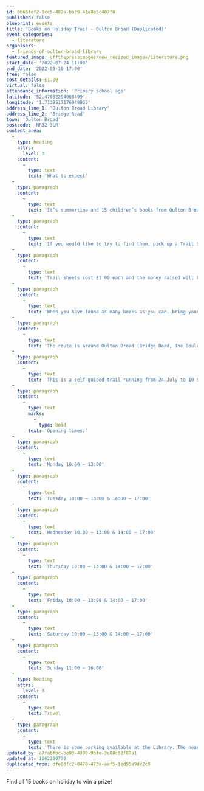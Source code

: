 ```yaml
---
id: 0b65fef2-0cc5-482a-ba39-41a8e5c407f8
published: false
blueprint: events
title: 'Books on Holiday Trail - Oulton Broad (Duplicated)'
event_categories:
  - literature
organisers:
  - friends-of-oulton-broad-library
featured_image: offthepressimages/new_resized_images/Literature.png
start_date: '2022-07-24 11:00'
end_date: '2022-09-10 17:00'
free: false
cost_details: £1.00
virtual: false
attendance_information: 'Primary school age'
latitude: '52.47662294068499'
longitude: '1.7139517176048935'
address_line_1: 'Oulton Broad Library'
address_line_2: 'Bridge Road'
town: 'Oulton Broad'
postcode: 'NR32 3LR'
content_area:
  -
    type: heading
    attrs:
      level: 3
    content:
      -
        type: text
        text: 'What to expect'
  -
    type: paragraph
    content:
      -
        type: text
        text: 'It’s summertime and 15 children’s books from Oulton Broad Library have gone on holiday! They are visiting some shops and attractions in Oulton Broad, and they have challenged you to find out where they are.'
  -
    type: paragraph
    content:
      -
        type: text
        text: 'If you would like to try to find them, pick up a Trail Sheet from the library for instructions and set off on your quest!'
  -
    type: paragraph
    content:
      -
        type: text
        text: 'Trail sheets cost £1.00 each and the money raised will help Friends of Oulton Broad Library to provide events and resources for more activities.'
  -
    type: paragraph
    content:
      -
        type: text
        text: 'When you have found as many books as you can, bring your sheet back to Oulton Broad Library to claim your prize for taking part. AND – all entries that find all 15 books, will be entered into a prize draw. Good luck!'
  -
    type: paragraph
    content:
      -
        type: text
        text: 'The route is around Oulton Broad (Bridge Road, The Boulevard and Everitts Park)'
  -
    type: paragraph
    content:
      -
        type: text
        text: 'This is a self-guided trail running from 24 July to 10 September.'
  -
    type: paragraph
    content:
      -
        type: text
        marks:
          -
            type: bold
        text: 'Opening times:'
  -
    type: paragraph
    content:
      -
        type: text
        text: 'Monday 10:00 – 13:00'
  -
    type: paragraph
    content:
      -
        type: text
        text: 'Tuesday 10:00 – 13:00 & 14:00 – 17:00'
  -
    type: paragraph
    content:
      -
        type: text
        text: 'Wednesday 10:00 – 13:00 & 14:00 – 17:00'
  -
    type: paragraph
    content:
      -
        type: text
        text: 'Thursday 10:00 – 13:00 & 14:00 – 17:00'
  -
    type: paragraph
    content:
      -
        type: text
        text: 'Friday 10:00 – 13:00 & 14:00 – 17:00'
  -
    type: paragraph
    content:
      -
        type: text
        text: 'Saturday 10:00 – 13:00 & 14:00 – 17:00'
  -
    type: paragraph
    content:
      -
        type: text
        text: 'Sunday 11:00 – 16:00'
  -
    type: heading
    attrs:
      level: 3
    content:
      -
        type: text
        text: Travel
  -
    type: paragraph
    content:
      -
        type: text
        text: 'There is some parking available at the Library. The nearest public car park to Oulton Broad Library is on Bridge Road and there is a close by train stop on Oulton Road North.'
updated_by: a7fabfbc-be93-4390-9bfe-3a08c02f87a1
updated_at: 1662390779
duplicated_from: dfe68fc2-0470-473a-aaf5-1ed95a9de2c9
---
```

Find all 15 books on holiday to win a prize!